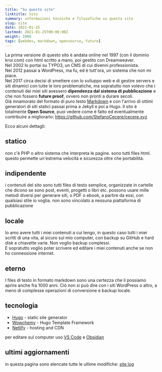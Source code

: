 ```yaml
---
title: "Su questo sito"
linktitle: Sito
summary: informazioni tecniche e filosofiche su questo sito
slug: site
date: 2021-01-25
lastmod: 2021-01-25T00:00:00Z
weight: 1000
tags: [webdev, markdown, opensource, future]
---
```

La prima versione di questo sito è andata online nel 1997 (con il dominio krur.com) con html scritto a mano, poi gestito con Dreamweaver.    
Nel 2002 lo portai su TYPO3, un CMS di cui divenni professionista.  
Nel 2012 passai a WordPress, ma fu, ed è tutt'ora, un sistema che non mi piace.    
Nel 2017 circa decisi di smettere con lo sviluppo web e di gestire servers e siti dinamici con tutte le loro problematiche, ma sopratutto non volevo che i contenuti dei miei siti avessero **dipendenza dal sistema di pubblicazione** e che non fossero **future proof**, ovvero non pronti a durare secoli.  
Già innamorato del formato di puro testo [Markdown](https://en.wikipedia.org/wiki/Markdown) e con l'arrivo di ottimi generatori di siti statici passai prima a Jekyll e poi a Hugo.
Il sito è totalmente **Open Source**, puoi vedere come è fatto ed eventualmente contribuire a migliorarlo: <https://github.com/StefanoCecere/cecere.xyz>

Ecco alcuni dettagli:
## statico
non c'è PHP o altro sistema che interpreta le pagine. sono tutti files html. questo permette un'estrema velocità e sicurezza oltre che portabilità.

## indipendente
i contenuti del sito sono tutti files di testo semplice, organizzate in cartelle che dicono se sono post, eventi, progetti o libri etc.
possono usare mille metodi diversi per generare siti, o PDF o ebook, a partire da essi, con qualsiasi stile io voglia. non sono vincolato a nessuna piattaforma di pubblicazione

## locale
Io amo avere tutti i miei contenuti a cui tengo, in questo caso tutti i miei scritti di una vita, al sicuro sul mio computer, con backup su GitHub e hard disk e chiavette varie. Non voglio backup complessi.  
E sopratutto voglio poter scrivere ed editare i miei contenuti anche se non ho connessione internet.

## eterno
I files di testo in formato markdown sono una certezza che li possiamo aprire anche fra 1000 anni.
Ciò non si può dire con i siti WordPress o altro, a meno di complesse operazioni di conversione e backup locale.

## tecnologia
- [Hugo](https://gohugo.io) - static site generator
- [Wowchemy](https://wowchemy.com) - Hugo Template Framework
- [Netlify](https://www.netlify.com) - hosting and CDN

per editare sul computer uso [VS Code](https://code.visualstudio.com/) e [Obsidian](https://obsidian.md/)

## ultimi aggiornamenti
in questa pagina sono elencate tutte le ultime modifiche: [site log](/xyz/site-log/)